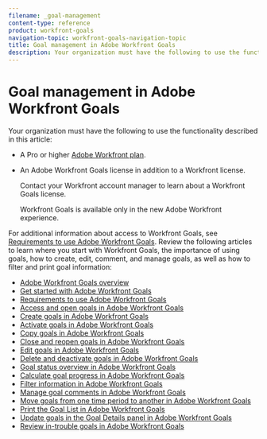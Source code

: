 ```yaml
---
filename: _goal-management
content-type: reference
product: workfront-goals
navigation-topic: workfront-goals-navigation-topic
title: Goal management in Adobe Workfront Goals
description: Your organization must have the following to use the functionality described in this article:
---
```


# Goal management in Adobe Workfront Goals

Your organization must have the following to use the functionality described in this article:

* A Pro or higher [Adobe Workfront plan](https://www.workfront.com/plans). 
* An Adobe Workfront Goals license in addition to a Workfront license.

  Contact your Workfront account manager to learn about a Workfront Goals license.

  Workfront Goals is available only in the new Adobe Workfront experience.

For additional information about access to Workfront Goals, see [Requirements to use Adobe Workfront Goals](../../workfront-goals/goal-management/access-needed-for-wf-goals.md).
Review the following articles to learn where you start with Workfront Goals, the importance of using goals, how to create, edit, comment, and manage goals, as well as how to filter and print goal information:

* [Adobe Workfront Goals overview](../../workfront-goals/goal-management/wf-goals-overview.md) 
* [Get started with Adobe Workfront Goals](../../workfront-goals/goal-management/getting-started-with-wf-goals.md) 
* [Requirements to use Adobe Workfront Goals](../../workfront-goals/goal-management/access-needed-for-wf-goals.md) 
* [Access and open goals in Adobe Workfront Goals](../../workfront-goals/goal-management/access-goals-in-wf-goals.md) 
* [Create goals in Adobe Workfront Goals](../../workfront-goals/goal-management/create-goals.md) 
* [Activate goals in Adobe Workfront Goals](../../workfront-goals/goal-management/activate-goals.md) 
* [Copy goals in Adobe Workfront Goals](../../workfront-goals/goal-management/copy-goals.md) 
* [Close and reopen goals in Adobe Workfront Goals](../../workfront-goals/goal-management/close-and-reopen-goals.md) 
* [Edit goals in Adobe Workfront Goals](../../workfront-goals/goal-management/edit-goals.md) 
* [Delete and deactivate goals in Adobe Workfront Goals](../../workfront-goals/goal-management/delete-and-deactivate-goals.md) 
* [Goal status overview in Adobe Workfront Goals](../../workfront-goals/goal-management/goal-status-overview.md) 
* [Calculate goal progress in Adobe Workfront Goals](../../workfront-goals/goal-management/calculate-goal-progress.md) 
* [Filter information in Adobe Workfront Goals](../../workfront-goals/goal-management/filter-information-wf-goals.md) 
* [Manage goal comments in Adobe Workfront Goals](../../workfront-goals/goal-management/manage-goal-comments.md) 
* [Move goals from one time period to another in Adobe Workfront Goals](../../workfront-goals/goal-management/move-goals-to-another-period.md) 
* [Print the Goal List in Adobe Workfront Goals](../../workfront-goals/goal-management/print-the-goal-list.md) 
* [Update goals in the Goal Details panel in Adobe Workfront Goals](../../workfront-goals/goal-management/update-goals-in-goal-details-panel.md) 
* [Review in-trouble goals in Adobe Workfront Goals](../../workfront-goals/goal-management/view-in-trouble-goals.md)

